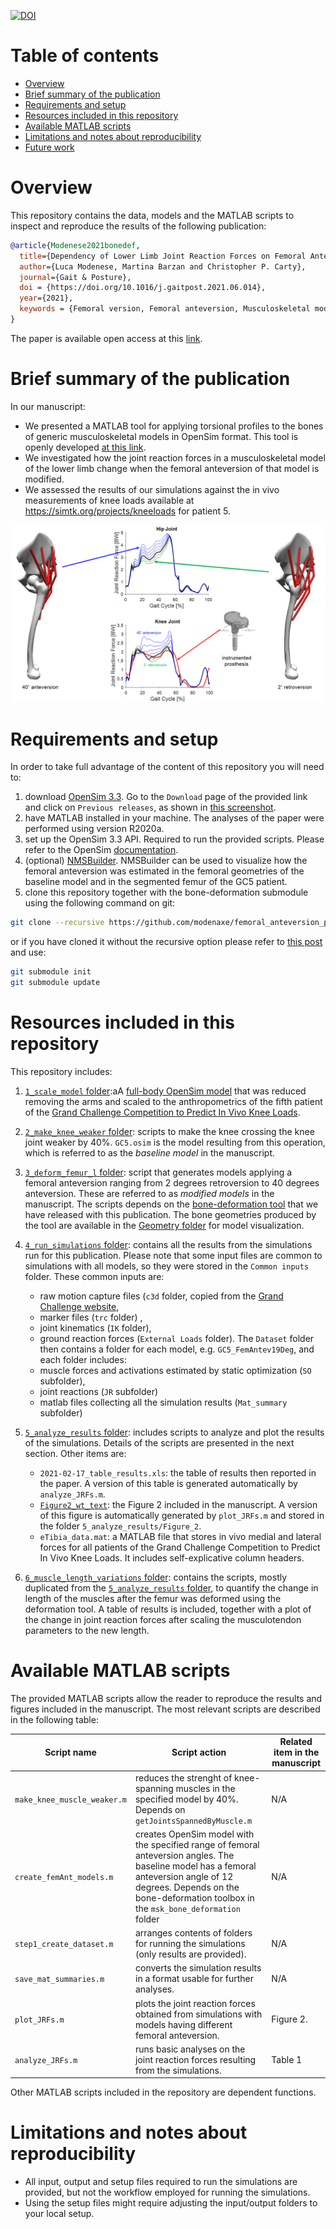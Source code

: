 [![DOI](https://zenodo.org/badge/337821512.svg)](https://zenodo.org/badge/latestdoi/337821512)

# Table of contents <!-- omit in toc -->

- [Overview](#overview)
- [Brief summary of the publication](#brief-summary-of-the-publication)
- [Requirements and setup](#requirements-and-setup)
- [Resources included in this repository](#resources-included-in-this-repository)
- [Available MATLAB scripts](#available-matlab-scripts)
- [Limitations and notes about reproducibility](#limitations-and-notes-about-reproducibility)
- [Future work](#future-work)


# Overview

This repository contains the data, models and the MATLAB scripts to inspect and reproduce the results of the following publication:

```bibtex
@article{Modenese2021bonedef,
  title={Dependency of Lower Limb Joint Reaction Forces on Femoral Anteversion},
  author={Luca Modenese, Martina Barzan and Christopher P. Carty},
  journal={Gait & Posture},
  doi = {https://doi.org/10.1016/j.gaitpost.2021.06.014},
  year={2021},
  keywords = {Femoral version, Femoral anteversion, Musculoskeletal modeling, Tibiofemoral contact force, Knee Loading, Femur, Walking}
}
```
The paper is available open access at this [link](https://doi.org/10.1016/j.gaitpost.2021.06.014).

# Brief summary of the publication

In our manuscript: 
* We presented a MATLAB tool for applying torsional profiles to the bones of generic musculoskeletal models in OpenSim format. This tool is openly developed [at this link](https://github.com/modenaxe/msk_bone_deformation).
* We investigated how the joint reaction forces in a musculoskeletal model of the lower limb change when the femoral anteversion of that model is modified.
* We assessed the results of our simulations against the in vivo measurements of knee loads available at https://simtk.org/projects/kneeloads for patient 5. </br>

![paper_overview](/images/paper_results.png)

# Requirements and setup

In order to take full advantage of the content of this repository you will need to:
1. download [OpenSim 3.3](https://simtk.org/projects/opensim). Go to the `Download` page of the provided link and click on `Previous releases`, as shown in [this screenshot](https://github.com/modenaxe/3d-muscles/blob/master/images/get_osim3.3.PNG).
2. have MATLAB installed in your machine. The analyses of the paper were performed using version R2020a.
3. set up the OpenSim 3.3 API. Required to run the provided scripts. Please refer to the OpenSim [documentation](https://simtk-confluence.stanford.edu/display/OpenSim/Scripting+with+Matlab).
4. (optional) [NMSBuilder](http://www.nmsbuilder.org). NMSBuilder can be used to visualize how the femoral anteversion was estimated in the femoral geometries of the baseline model and in the segmented femur of the GC5 patient.
5. clone this repository together with the bone-deformation submodule using the following command on git:
```bash
git clone --recursive https://github.com/modenaxe/femoral_anteversion_paper.git
```
or if you have cloned it without the recursive option please refer to [this post](https://stackoverflow.com/questions/25200231/cloning-a-git-repo-with-all-submodules) and use:
```bash
git submodule init
git submodule update
```

# Resources included in this repository
This repository includes:
1. [`1_scale_model` folder](/1_scale_model):aA [full-body OpenSim model](https://simtk.org/projects/full_body/) that was reduced removing the arms and scaled to the anthropometrics of the fifth patient of the [Grand Challenge Competition to Predict In Vivo Knee Loads](https://simtk.org/projects/kneeloads).
2. [`2_make_knee_weaker` folder](/2_make_knee_weaker): scripts to make the knee crossing the knee joint weaker by 40%. `GC5.osim` is the model resulting from this operation, which is referred to as the _baseline model_ in the manuscript.
3. [`3_deform_femur_l` folder](/3_deform_femur_l): script that generates models applying a femoral anteversion ranging from 2 degrees retroversion to 40 degrees anteversion. These are referred to as _modified models_ in the manuscript. The scripts depends on the [bone-deformation tool](https://github.com/modenaxe/msk_bone_deformation) that we have released with this publication. The bone geometries produced by the tool are available in the [Geometry folder](/3_deform_femur_l/Geometry/) for model visualization.
4. [`4_run_simulations` folder](/4_run_simulations): contains all the results from the simulations run for this publication. Please note that some input files are common to simulations with all models, so they were stored in the `Common inputs` folder. These common inputs are: 
      * raw motion capture files (`c3d` folder, copied  from the [Grand Challenge website](https://simtk.org/projects/kneeloads),
      * marker files (`trc` folder) ,
      * joint kinematics (`IK` folder), 
      * ground reaction forces (`External Loads` folder). 
 The `Dataset` folder then contains a folder for each model, e.g. `GC5_FemAntev19Deg`, and each folder includes:
      * muscle forces and activations estimated by static optimization (`SO` subfolder),
      * joint reactions (`JR` subfolder)
      * matlab files collecting all the simulation results (`Mat_summary` subfolder)

5. [`5_analyze_results` folder](/5_analyze_results): includes scripts to analyze and plot the results of the simulations. Details of the scripts are presented in the next section. Other items are:
      * `2021-02-17_table_results.xls`: the table of results then reported in the paper. A version of this table is generated automatically by `analyze_JRFs.m`.
      * [`Figure2_wt_text`](/5_analyze_results/Figure_2_with_text): the Figure 2 included in the manuscript. A version of this figure is automatically generated by `plot_JRFs.m` and stored in the folder `5_analyze_results/Figure_2`.
      * `eTibia_data.mat`: a MATLAB file that stores in vivo medial and lateral forces for all patients of the Grand Challenge Competition to Predict In Vivo Knee Loads. It includes self-explicative column headers.

6. [`6_muscle_length_variations` folder](/6_muscle_length_variations): contains the scripts, mostly duplicated from the [`5_analyze_results` folder](/5_analyze_results), to quantify the change in length of the muscles after the femur was deformed using the deformation tool. A table of results is included, together with a plot of the change in joint reaction forces after scaling the musculotendon parameters to the new length.

# Available MATLAB scripts

The provided MATLAB scripts allow the reader to reproduce the results and figures included in the manuscript. The most relevant scripts are described in the following table:

| Script name | Script action | Related item in the manuscript|
| --- | --- | --- |
| `make_knee_muscle_weaker.m` | reduces the strenght of knee-spanning muscles in the specified model by 40%. Depends on `getJointsSpannedByMuscle.m` | N/A |
| `create_femAnt_models.m` | creates OpenSim model with the specified range of femoral anteversion angles. The baseline model has a femoral anteversion angle of 12 degrees. Depends on the bone-deformation toolbox in the `msk_bone_deformation` folder| N/A |
| `step1_create_dataset.m` | arranges contents of folders for running the simulations (only results are provided). | N/A |
| `save_mat_summaries.m` | converts the simulation results in a format usable for further analyses. | N/A |
| `plot_JRFs.m` | plots the joint reaction forces obtained from simulations with models having different femoral anteversion. | Figure 2. |
| `analyze_JRFs.m` | runs basic analyses on the joint reaction forces resulting from the simulations. | Table 1 |

Other MATLAB scripts included in the repository are dependent functions.

# Limitations and notes about reproducibility

* All input, output and setup files required to run the simulations are provided, but not the workflow employed for running the simulations.
* Using the setup files might require adjusting the input/output folders to your local setup.

